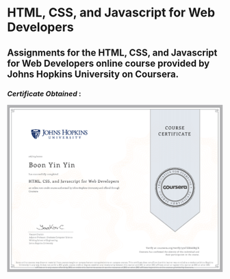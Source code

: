 # HTML, CSS, and Javascript for Web Developers
## Assignments for the HTML, CSS, and Javascript for Web Developers online course provided by Johns Hopkins University on Coursera. 

### ***Certificate Obtained*** : 
![Certificate](https://github.com/bebbieyin/coursera-htmlCourse/blob/master/Certificate.png)
